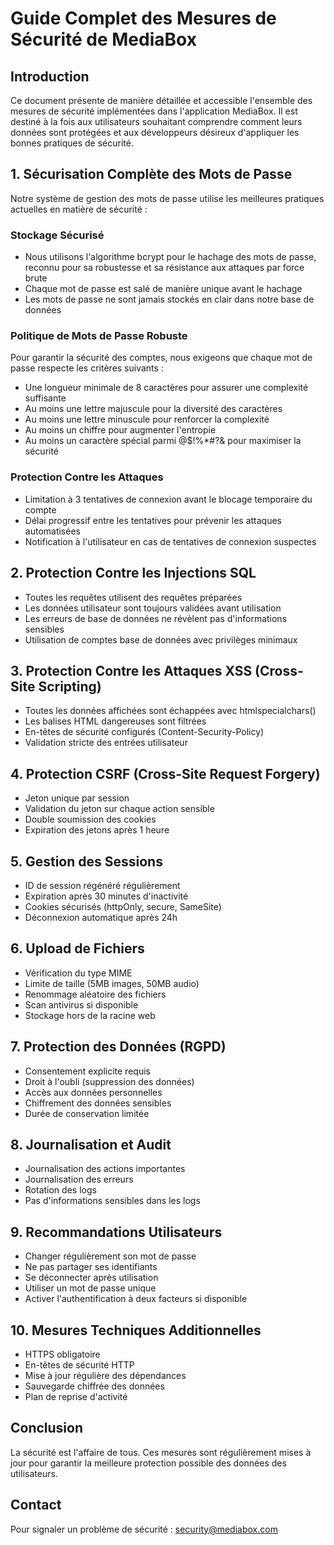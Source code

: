 # Guide Complet des Mesures de Sécurité de MediaBox

## Introduction
Ce document présente de manière détaillée et accessible l'ensemble des mesures de sécurité implémentées dans l'application MediaBox. Il est destiné à la fois aux utilisateurs souhaitant comprendre comment leurs données sont protégées et aux développeurs désireux d'appliquer les bonnes pratiques de sécurité.

## 1. Sécurisation Complète des Mots de Passe
Notre système de gestion des mots de passe utilise les meilleures pratiques actuelles en matière de sécurité :

### Stockage Sécurisé
- Nous utilisons l'algorithme bcrypt pour le hachage des mots de passe, reconnu pour sa robustesse et sa résistance aux attaques par force brute
- Chaque mot de passe est salé de manière unique avant le hachage
- Les mots de passe ne sont jamais stockés en clair dans notre base de données

### Politique de Mots de Passe Robuste
Pour garantir la sécurité des comptes, nous exigeons que chaque mot de passe respecte les critères suivants :
- Une longueur minimale de 8 caractères pour assurer une complexité suffisante
- Au moins une lettre majuscule pour la diversité des caractères
- Au moins une lettre minuscule pour renforcer la complexité
- Au moins un chiffre pour augmenter l'entropie
- Au moins un caractère spécial parmi @$!%*#?& pour maximiser la sécurité

### Protection Contre les Attaques
- Limitation à 3 tentatives de connexion avant le blocage temporaire du compte
- Délai progressif entre les tentatives pour prévenir les attaques automatisées
- Notification à l'utilisateur en cas de tentatives de connexion suspectes

## 2. Protection Contre les Injections SQL
- Toutes les requêtes utilisent des requêtes préparées
- Les données utilisateur sont toujours validées avant utilisation
- Les erreurs de base de données ne révèlent pas d'informations sensibles
- Utilisation de comptes base de données avec privilèges minimaux

## 3. Protection Contre les Attaques XSS (Cross-Site Scripting)
- Toutes les données affichées sont échappées avec htmlspecialchars()
- Les balises HTML dangereuses sont filtrées
- En-têtes de sécurité configurés (Content-Security-Policy)
- Validation stricte des entrées utilisateur

## 4. Protection CSRF (Cross-Site Request Forgery)
- Jeton unique par session
- Validation du jeton sur chaque action sensible
- Double soumission des cookies
- Expiration des jetons après 1 heure

## 5. Gestion des Sessions
- ID de session régénéré régulièrement
- Expiration après 30 minutes d'inactivité
- Cookies sécurisés (httpOnly, secure, SameSite)
- Déconnexion automatique après 24h

## 6. Upload de Fichiers
- Vérification du type MIME
- Limite de taille (5MB images, 50MB audio)
- Renommage aléatoire des fichiers
- Scan antivirus si disponible
- Stockage hors de la racine web

## 7. Protection des Données (RGPD)
- Consentement explicite requis
- Droit à l'oubli (suppression des données)
- Accès aux données personnelles
- Chiffrement des données sensibles
- Durée de conservation limitée

## 8. Journalisation et Audit
- Journalisation des actions importantes
- Journalisation des erreurs
- Rotation des logs
- Pas d'informations sensibles dans les logs

## 9. Recommandations Utilisateurs
- Changer régulièrement son mot de passe
- Ne pas partager ses identifiants
- Se déconnecter après utilisation
- Utiliser un mot de passe unique
- Activer l'authentification à deux facteurs si disponible

## 10. Mesures Techniques Additionnelles
- HTTPS obligatoire
- En-têtes de sécurité HTTP
- Mise à jour régulière des dépendances
- Sauvegarde chiffrée des données
- Plan de reprise d'activité

## Conclusion
La sécurité est l'affaire de tous. Ces mesures sont régulièrement mises à jour pour garantir la meilleure protection possible des données des utilisateurs.

## Contact
Pour signaler un problème de sécurité : security@mediabox.com
